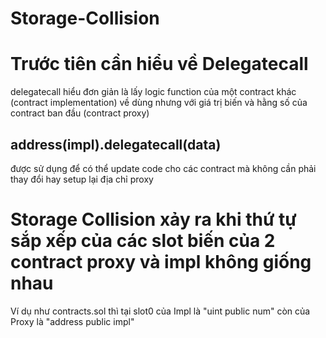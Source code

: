 # Storage-Collision
# Trước tiên cần hiểu về Delegatecall
delegatecall hiểu đơn giản là lấy logic function của một contract khác (contract implementation) về dùng nhưng với giá trị biến và hằng số của contract ban đầu (contract proxy)
## address(impl).delegatecall(data) ##
được sử dụng để có thể update code cho các contract mà không cần phải thay đổi hay setup lại địa chỉ proxy

# Storage Collision xảy ra khi thứ tự sắp xếp của các slot biến của 2 contract proxy và impl không giống nhau
Ví dụ như contracts.sol thì tại slot0 của Impl là "uint public num" còn của Proxy là "address public impl"

